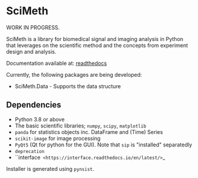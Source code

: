 # SciMeth

WORK IN PROGRESS.

SciMeth is a library for biomedical signal and imaging analysis in Python
that leverages on the scientific method and the concepts from experiment
design and analysis.

Documentation available at: [readthedocs](https://scimeth.readthedocs.io/en/latest/)

Currently, the following packages are being developed:
* SciMeth.Data - Supports the data structure

## Dependencies

* Python 3.8 or above
* The basic scientific libraries; `numpy`, `scipy`, `matplotlib`
* `panda` for statistics objects inc. DataFrame and (Time) Series
* `scikit-image` for image processing
* `PyQt5` (Qt for python for the GUI). Note that `sip` is "installed" separatedly
* `deprecation`
* ``interface` <https://interface.readthedocs.io/en/latest/>`_

Installer is generated using `pynsist`.
